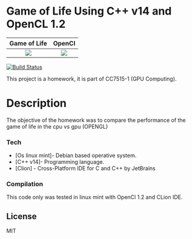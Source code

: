 # Game of Life Using C++ v14 and OpenCL 1.2


Game of Life | OpenCl
:-------------------------:|:-------------------------:
![](https://appsbykids.org/assets/02-game-of-life/life.png) | ![](https://upload.wikimedia.org/wikipedia/en/1/1c/OpenCL_Logo.svg)

[![Build Status](https://travis-ci.org/joemccann/dillinger.svg?branch=master)](https://travis-ci.org/joemccann/dillinger)

This project is a homework, it is part of CC7515-1 (GPU Computing).
# Description


The objective of the homework was to compare the performance of the game of life in the cpu vs gpu (OPENGL)

### Tech

* [Os linux mint]- Debian based operative system.
* [C++ v14]- Programming language.
* [Clion] - Cross-Platform IDE for C and C++ by JetBrains

### Compilation

This code only was tested in linux mint with OpenCl 1.2 and CLion IDE.


License
----

MIT


